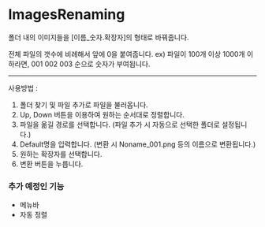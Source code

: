 # ImagesRenaming


폴더 내의 이미지들을 [이름_숫자.확장자]의 형태로 바꿔줍니다.

전체 파일의 갯수에 비례해서 앞에 0을 붙여줍니다.
ex) 파일이 100개 이상 1000개 이하라면, 001 002 003 순으로 숫자가 부여됩니다.

---

사용방법 : 
1. 폴더 찾기 및 파일 추가로 파일을 불러옵니다.
2. Up, Down 버튼을 이용하여 원하는 순서대로 정렬합니다.
3. 파일을 옮길 경로를 선택합니다. (파일 추가 시 자동으로 선택한 폴더로 설정됩니다.)
4. Default명을 입력합니다. (변환 시 Noname_001.png 등의 이름으로 변환됩니다.)
5. 원하는 확장자를 선택합니다.
6. 변환 버튼을 누릅니다.


### 추가 예정인 기능
+ 메뉴바
+ 자동 정렬
